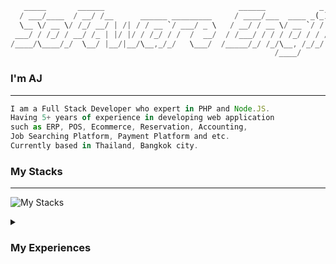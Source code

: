 ```dart
   _____       ______                              ______            _                     
  / ___/____  / __/ /__      ______ _________     / ____/___  ____ _(_)___  ___  ___  _____
  \__ \/ __ \/ /_/ __/ | /| / / __ `/ ___/ _ \   / __/ / __ \/ __ `/ / __ \/ _ \/ _ \/ ___/
 ___/ / /_/ / __/ /_ | |/ |/ / /_/ / /  /  __/  / /___/ / / / /_/ / / / / /  __/  __/ /    
/____/\____/_/  \__/ |__/|__/\__,_/_/   \___/  /_____/_/ /_/\__, /_/_/ /_/\___/\___/_/     
                                                           /____/                                                                 
```

### I'm AJ
-----

```js
I am a Full Stack Developer who expert in PHP and Node.JS. 
Having 5+ years of experience in developing web application 
such as ERP, POS, Ecommerce, Reservation, Accounting, 
Job Searching Platform, Payment Platform and etc. 
Currently based in Thailand, Bangkok city.
```

### My Stacks
-----

![My Stacks](https://skillicons.dev/icons?i=php,laravel,nodejs,ts,js,react,vue,flutter,dart,mysql,postgres,redis,workers,tailwind,git,figma,nuxtjs,cloudflare,docker,mongodb,aws)


<details>
  <summary><h3>My Experiences</h3></summary>
  
  #### Software Engineer `OPN`
  ```js
  Manage/develop plugins and sdk for Opn Payments gateway 
  such as (wordpress, magento, shopify, php-sdk, node-sdk. etc...)
  ```

  #### Software Engineer `DevelopNow`
  ```js
  Develop softwares for clients using node.js and php.
  ```

  #### Full Stack Developer `Proptexx`
  ```js
  Collaborate in developing Real-Estate plaform.
  ```

  #### Full Stack Developer `Befeni`
  ```js
  Collaborate in developing production system.
  ```

  #### Junior PHP developer `TR Cloud`
  ```js
  Collaborate in developing accounting, production system.
  ```

  #### Production Supervisor `Royal Interpack`
  ```js
  Manage production line and supervise the team.
  ```
</details>
